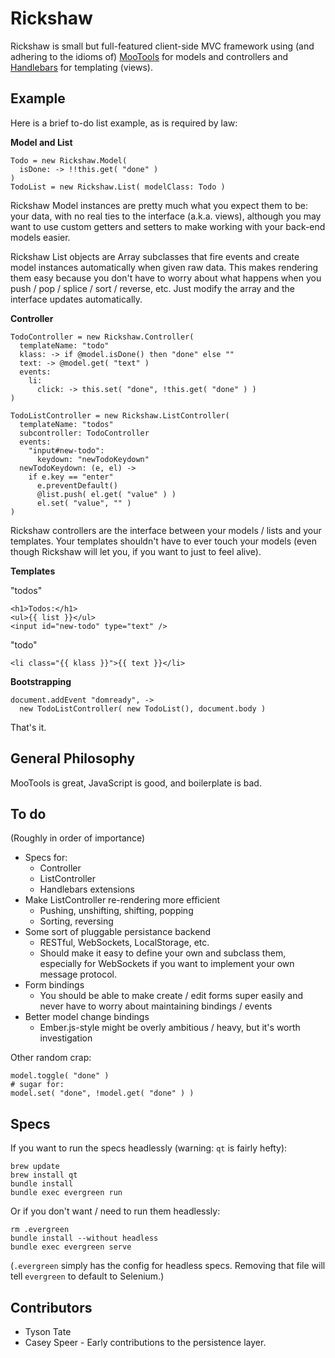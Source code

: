 Rickshaw
========

Rickshaw is small but full-featured client-side MVC framework using (and
adhering to the idioms of) [MooTools][mootools] for models and controllers and
[Handlebars][handlebars] for templating (views).

Example
-------

Here is a brief to-do list example, as is required by law:

**Model and List**

    Todo = new Rickshaw.Model(
      isDone: -> !!this.get( "done" )
    )
    TodoList = new Rickshaw.List( modelClass: Todo )

Rickshaw Model instances are pretty much what you expect them to be: your data,
with no real ties to the interface (a.k.a. views), although you may want to use
custom getters and setters to make working with your back-end models easier.

Rickshaw List objects are Array subclasses that fire events and create model
instances automatically when given raw data. This makes rendering them easy
because you don't have to worry about what happens when you push / pop /
splice / sort / reverse, etc. Just modify the array and the interface updates
automatically.

**Controller**

    TodoController = new Rickshaw.Controller(
      templateName: "todo"
      klass: -> if @model.isDone() then "done" else ""
      text: -> @model.get( "text" )
      events:
        li:
          click: -> this.set( "done", !this.get( "done" ) )
    )
    
    TodoListController = new Rickshaw.ListController(
      templateName: "todos"
      subcontroller: TodoController
      events:
        "input#new-todo":
          keydown: "newTodoKeydown"
      newTodoKeydown: (e, el) ->
        if e.key == "enter"
          e.preventDefault()
          @list.push( el.get( "value" ) )
          el.set( "value", "" )
    )

Rickshaw controllers are the interface between your models / lists and your
templates. Your templates shouldn't have to ever touch your models (even
though Rickshaw will let you, if you want to just to feel alive).

**Templates**

"todos"

    <h1>Todos:</h1>
    <ul>{{ list }}</ul>
    <input id="new-todo" type="text" />

"todo"

    <li class="{{ klass }}">{{ text }}</li>

**Bootstrapping**

    document.addEvent "domready", ->
      new TodoListController( new TodoList(), document.body )

That's it.

[mootools]: http://mootools.net
[handlebars]: http://TODO.com

General Philosophy
------------------

MooTools is great, JavaScript is good, and boilerplate is bad.

To do
-----

(Roughly in order of importance)

* Specs for:
  * Controller
  * ListController
  * Handlebars extensions
* Make ListController re-rendering more efficient
  * Pushing, unshifting, shifting, popping
  * Sorting, reversing
* Some sort of pluggable persistance backend
  * RESTful, WebSockets, LocalStorage, etc.
  * Should make it easy to define your own and subclass them, especially for
    WebSockets if you want to implement your own message protocol.
* Form bindings
  * You should be able to make create / edit forms super easily and never
    have to worry about maintaining bindings / events
* Better model change bindings
  * Ember.js-style might be overly ambitious / heavy, but it's worth
    investigation

Other random crap:

    model.toggle( "done" )
    # sugar for:
    model.set( "done", !model.get( "done" ) )

Specs
-----

If you want to run the specs headlessly (warning: `qt` is fairly hefty):

    brew update
    brew install qt
    bundle install
    bundle exec evergreen run

Or if you don't want / need to run them headlessly:

    rm .evergreen
    bundle install --without headless
    bundle exec evergreen serve

(`.evergreen` simply has the config for headless specs. Removing that file
will tell `evergreen` to default to Selenium.)

Contributors
------------

* Tyson Tate
* Casey Speer - Early contributions to the persistence layer.
